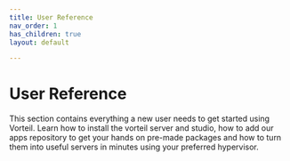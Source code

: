 ```yaml
---
title: User Reference
nav_order: 1
has_children: true
layout: default

---
```



# User Reference

This section contains everything a new user needs to get started using Vorteil. Learn how to install the vorteil server and studio, how to add our apps repository to get your hands on pre-made packages and how to turn them into useful servers in minutes using your preferred hypervisor.
